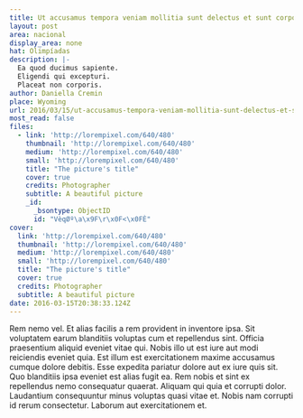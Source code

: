 ```yaml
---
title: Ut accusamus tempora veniam mollitia sunt delectus et sunt corporis.
layout: post
area: nacional
display_area: none
hat: Olimpíadas
description: |-
  Ea quod ducimus sapiente.
  Eligendi qui excepturi.
  Placeat non corporis.
author: Daniella Cremin
place: Wyoming
url: 2016/03/15/ut-accusamus-tempora-veniam-mollitia-sunt-delectus-et-sunt-corporis/
most_read: false
files:
  - link: 'http://lorempixel.com/640/480'
    thumbnail: 'http://lorempixel.com/640/480'
    medium: 'http://lorempixel.com/640/480'
    small: 'http://lorempixel.com/640/480'
    title: "The picture's title"
    cover: true
    credits: Photographer
    subtitle: A beautiful picture
    _id:
      _bsontype: ObjectID
      id: "VèqØº\a\x9F\r\x0F<\x0FÈ"
cover:
  link: 'http://lorempixel.com/640/480'
  thumbnail: 'http://lorempixel.com/640/480'
  medium: 'http://lorempixel.com/640/480'
  small: 'http://lorempixel.com/640/480'
  title: "The picture's title"
  cover: true
  credits: Photographer
  subtitle: A beautiful picture
date: 2016-03-15T20:38:33.124Z
---
```

<p>Rem nemo vel. Et alias facilis a rem provident in inventore ipsa. Sit voluptatem earum blanditiis voluptas cum et repellendus sint. Officia praesentium aliquid eveniet vitae qui. Nobis illo ut est iure aut modi reiciendis eveniet quia. Est illum est exercitationem maxime accusamus cumque dolore debitis. Esse expedita pariatur dolore aut ex iure quis sit. Quo blanditiis ipsa eveniet est alias fugit ea. Rem nobis et sint ex repellendus nemo consequatur quaerat. Aliquam qui quia et corrupti dolor. Laudantium consequuntur minus voluptas quasi vitae et. Nobis nam corrupti id rerum consectetur. Laborum aut exercitationem et.</p>

